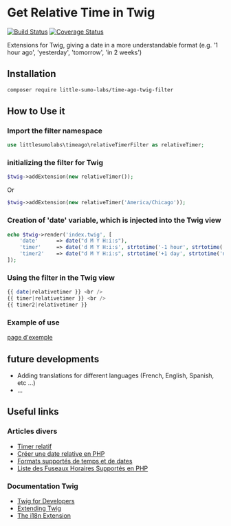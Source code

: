 Get Relative Time in Twig
=============

[![Build Status](https://travis-ci.org/Little-sumo-labs/time-ago-twig-filter.svg?branch=master)](https://travis-ci.org/Little-sumo-labs/time-ago-twig-filter)
[![Coverage Status](https://coveralls.io/repos/github/Little-sumo-labs/time-ago-twig-filter/badge.svg?branch=master)](https://coveralls.io/github/Little-sumo-labs/time-ago-twig-filter?branch=master)

Extensions for Twig, giving a date in a more understandable format (e.g. '1 hour ago', 'yesterday', 'tomorrow', 'in 2 weeks')

## Installation
```bash
composer require little-sumo-labs/time-ago-twig-filter
```

## How to Use it
### Import the filter namespace 
```php
use littlesumolabs\timeago\relativeTimerFilter as relativeTimer;
```

### initializing the filter for Twig
```php
$twig->addExtension(new relativeTimer());
```
Or 
```php
$twig->addExtension(new relativeTimer('America/Chicago'));
```

### Creation of 'date' variable, which is injected into the Twig view
```php
echo $twig->render('index.twig', [
    'date'		=> date("d M Y H:i:s"),
    'timer'     => date('d M Y H:i:s', strtotime('-1 hour', strtotime('now'))),
    'timer2'    => date("d M Y H:i:s", strtotime('+1 day', strtotime('now')))
]);
```

### Using the filter in the Twig view
```php
{{ date|relativetimer }} <br />
{{ timer|relativetimer }} <br />
{{ timer2|relativetimer }}
```

### Example of use
[page d'exemple](index.php)

## future developments
* Adding translations for different languages (French, English, Spanish, etc ...)
* ...

## Useful links
### Articles divers
* [Timer relatif](https://www.grafikart.fr/tutoriels/javascript/timer-relatif-800)
* [Créer une date relative en PHP](https://www.dewep.net/realisations/creer-une-date-relative-en-php)
* [Formats supportés de temps et de dates](http://www.php.net/manual/fr/datetime.formats.php)
* [Liste des Fuseaux Horaires Supportés en PHP](http://php.net/manual/fr/timezones.php)

### Documentation Twig
* [Twig for Developers](https://twig.symfony.com/doc/2.x/api.html)
* [Extending Twig](https://twig.symfony.com/doc/2.x/advanced.html)
* [The i18n Extension](http://twig-extensions.readthedocs.io/en/latest/i18n.html)